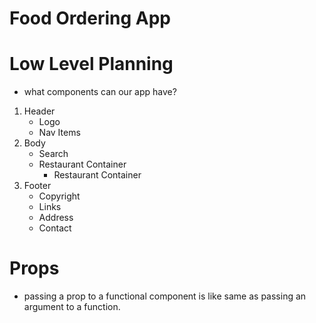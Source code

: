 # Food Ordering App

# Low Level Planning

- what components can our app have?

1. Header
   - Logo
   - Nav Items
2. Body
   - Search
   - Restaurant Container
     - Restaurant Container
3. Footer
   - Copyright
   - Links
   - Address
   - Contact

# Props

- passing a prop to a functional component is like same as passing an argument to a function.
